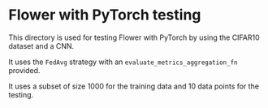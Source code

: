 # Flower with PyTorch testing

This directory is used for testing Flower with PyTorch by using the CIFAR10 dataset and a CNN.

It uses the `FedAvg` strategy with an `evaluate_metrics_aggregation_fn` provided.

It uses a subset of size 1000 for the training data and 10 data points for the testing.